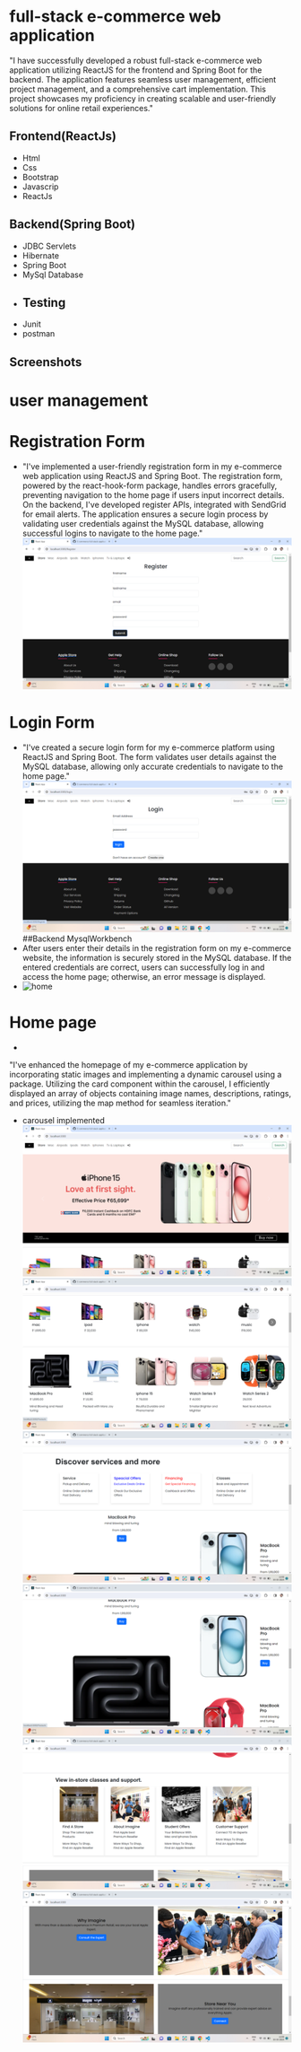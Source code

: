 # full-stack e-commerce web application

"I have successfully developed a robust full-stack e-commerce web application utilizing ReactJS for the frontend and Spring Boot for the backend. The application features seamless user management, efficient project management, and a comprehensive cart implementation. This project showcases my proficiency in creating scalable and user-friendly solutions for online retail experiences."
## Frontend(ReactJs)

- Html
- Css
- Bootstrap
- Javascrip
- ReactJs

## Backend(Spring Boot)
- JDBC Servlets
- Hibernate
- Spring Boot
- MySql Database
- ## Testing
- Junit
- postman
## Screenshots
# user management
# Registration Form
- "I've implemented a user-friendly registration form in my e-commerce web application using ReactJS and Spring Boot. The registration form, powered by the react-hook-form package, handles errors gracefully, preventing navigation to the home page if users input incorrect details. On the backend, I've developed register APIs, integrated with SendGrid for email alerts. The application ensures a secure login process by validating user credentials against the MySQL database, allowing successful logins to navigate to the home page."
![register](https://github.com/bhaskar-nayak/applestore/blob/master/Screenshot%20(21).png)

# Login Form
- "I've created a secure login form for my e-commerce platform using ReactJS and Spring Boot. The form validates user details against the MySQL database, allowing only accurate credentials to navigate to the home page."
![login](https://github.com/bhaskar-nayak/applestore/blob/master/Screenshot%20(20).png)
##Backend MysqlWorkbench
- After users enter their details in the registration form on my e-commerce website, the information is securely stored in the MySQL database. If the entered credentials are correct, users can successfully log in and access the home page; otherwise, an error message is displayed.
- ![home]()
# Home page
- 
"I've enhanced the homepage of my e-commerce application by incorporating static images and implementing a dynamic carousel using a package. Utilizing the card component within the carousel, I efficiently displayed an array of objects containing image names, descriptions, ratings, and prices, utilizing the map method for seamless iteration."
 - carousel implemented
![home](https://github.com/bhaskar-nayak/applestore/blob/master/Screenshot%20(14)%20-%20Copy.png)
![home](https://github.com/bhaskar-nayak/applestore/blob/master/Screenshot%20(15).png)
![home](https://github.com/bhaskar-nayak/applestore/blob/master/Screenshot%20(16).png)
![home](https://github.com/bhaskar-nayak/applestore/blob/master/Screenshot%20(17).png)
![home](https://github.com/bhaskar-nayak/applestore/blob/master/Screenshot%20(18).png)
![home](https://github.com/bhaskar-nayak/applestore/blob/master/Screenshot%20(19).png)
